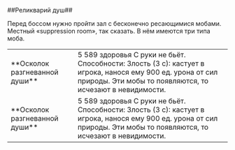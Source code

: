 ##Реликварий душ##

Перед боссом нужно пройти зал с бесконечно ресающимися мобами. Местный «suppression room», так сказать. В нём имеются три типа моба.

<table>
    <tr>
        <td>
            **Осколок разгневанной души**
        </td>
        <td>
            5 589 здоровья
            С руки не бьёт.
            Способности:
            Злость (3 с): кастует в игрока, нанося ему 900 ед. урона от сил природы. Эти мобы то появляются, то исчезают в невидимости.
        </td>
    </tr>
    <tr>
        <td>
            **Осколок разгневанной души**
        </td>
        <td>
            5 589 здоровья
            С руки не бьёт.
            Способности:
            Злость (3 с): кастует в игрока, нанося ему 900 ед. урона от сил природы. Эти мобы то появляются, то исчезают в невидимости.
        </td>
    </tr>
</table>